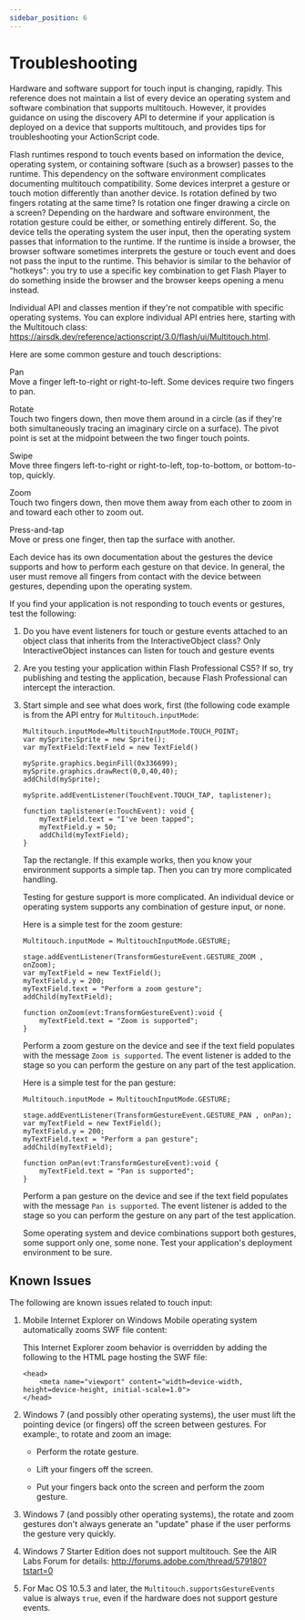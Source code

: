 ```yaml
---
sidebar_position: 6
---
```


# Troubleshooting

Hardware and software support for touch input is changing, rapidly. This
reference does not maintain a list of every device an operating system and
software combination that supports multitouch. However, it provides guidance on
using the discovery API to determine if your application is deployed on a device
that supports multitouch, and provides tips for troubleshooting your
ActionScript code.

Flash runtimes respond to touch events based on information the device,
operating system, or containing software (such as a browser) passes to the
runtime. This dependency on the software environment complicates documenting
multitouch compatibility. Some devices interpret a gesture or touch motion
differently than another device. Is rotation defined by two fingers rotating at
the same time? Is rotation one finger drawing a circle on a screen? Depending on
the hardware and software environment, the rotation gesture could be either, or
something entirely different. So, the device tells the operating system the user
input, then the operating system passes that information to the runtime. If the
runtime is inside a browser, the browser software sometimes interprets the
gesture or touch event and does not pass the input to the runtime. This behavior
is similar to the behavior of "hotkeys": you try to use a specific key
combination to get Flash Player to do something inside the browser and the
browser keeps opening a menu instead.

Individual API and classes mention if they're not compatible with specific
operating systems. You can explore individual API entries here, starting with
the Multitouch class:
<https://airsdk.dev/reference/actionscript/3.0/flash/ui/Multitouch.html>.

Here are some common gesture and touch descriptions:

Pan  
Move a finger left-to-right or right-to-left. Some devices require two fingers
to pan.

Rotate  
Touch two fingers down, then move them around in a circle (as if they're both
simultaneously tracing an imaginary circle on a surface). The pivot point is set
at the midpoint between the two finger touch points.

Swipe  
Move three fingers left-to-right or right-to-left, top-to-bottom, or
bottom-to-top, quickly.

Zoom  
Touch two fingers down, then move them away from each other to zoom in and
toward each other to zoom out.

Press-and-tap  
Move or press one finger, then tap the surface with another.

Each device has its own documentation about the gestures the device supports and
how to perform each gesture on that device. In general, the user must remove all
fingers from contact with the device between gestures, depending upon the
operating system.

If you find your application is not responding to touch events or gestures, test
the following:

1.  Do you have event listeners for touch or gesture events attached to an
    object class that inherits from the InteractiveObject class? Only
    InteractiveObject instances can listen for touch and gesture events

2.  Are you testing your application within Flash Professional CS5? If so, try
    publishing and testing the application, because Flash Professional can
    intercept the interaction.

3.  Start simple and see what does work, first (the following code example is
    from the API entry for `Multitouch.inputMode`:

        Multitouch.inputMode=MultitouchInputMode.TOUCH_POINT;
        var mySprite:Sprite = new Sprite();
        var myTextField:TextField = new TextField()

        mySprite.graphics.beginFill(0x336699);
        mySprite.graphics.drawRect(0,0,40,40);
        addChild(mySprite);

        mySprite.addEventListener(TouchEvent.TOUCH_TAP, taplistener);

        function taplistener(e:TouchEvent): void {
        	myTextField.text = "I've been tapped";
        	myTextField.y = 50;
        	addChild(myTextField);
        }

    Tap the rectangle. If this example works, then you know your environment
    supports a simple tap. Then you can try more complicated handling.

    Testing for gesture support is more complicated. An individual device or
    operating system supports any combination of gesture input, or none.

    Here is a simple test for the zoom gesture:

        Multitouch.inputMode = MultitouchInputMode.GESTURE;

        stage.addEventListener(TransformGestureEvent.GESTURE_ZOOM , onZoom);
        var myTextField = new TextField();
        myTextField.y = 200;
        myTextField.text = "Perform a zoom gesture";
        addChild(myTextField);

        function onZoom(evt:TransformGestureEvent):void {
        	myTextField.text = "Zoom is supported";
        }

    Perform a zoom gesture on the device and see if the text field populates
    with the message `Zoom is supported`. The event listener is added to the
    stage so you can perform the gesture on any part of the test application.

    Here is a simple test for the pan gesture:

        Multitouch.inputMode = MultitouchInputMode.GESTURE;

        stage.addEventListener(TransformGestureEvent.GESTURE_PAN , onPan);
        var myTextField = new TextField();
        myTextField.y = 200;
        myTextField.text = "Perform a pan gesture";
        addChild(myTextField);

        function onPan(evt:TransformGestureEvent):void {
        	myTextField.text = "Pan is supported";
        }

    Perform a pan gesture on the device and see if the text field populates with
    the message `Pan is supported`. The event listener is added to the stage so
    you can perform the gesture on any part of the test application.

    Some operating system and device combinations support both gestures, some
    support only one, some none. Test your application's deployment environment
    to be sure.

## Known Issues

The following are known issues related to touch input:

1.  Mobile Internet Explorer on Windows Mobile operating system automatically
    zooms SWF file content:

    This Internet Explorer zoom behavior is overridden by adding the following
    to the HTML page hosting the SWF file:

        <head>
        	<meta name="viewport" content="width=device-width, height=device-height, initial-scale=1.0">
        </head>

2.  Windows 7 (and possibly other operating systems), the user must lift the
    pointing device (or fingers) off the screen between gestures. For example:,
    to rotate and zoom an image:

    - Perform the rotate gesture.

    - Lift your fingers off the screen.

    - Put your fingers back onto the screen and perform the zoom gesture.

3.  Windows 7 (and possibly other operating systems), the rotate and zoom
    gestures don't always generate an "update" phase if the user performs the
    gesture very quickly.

4.  Windows 7 Starter Edition does not support multitouch. See the AIR Labs
    Forum for details: <http://forums.adobe.com/thread/579180?tstart=0>

5.  For Mac OS 10.5.3 and later, the `Multitouch.supportsGestureEvents` value is
    always `true`, even if the hardware does not support gesture events.
